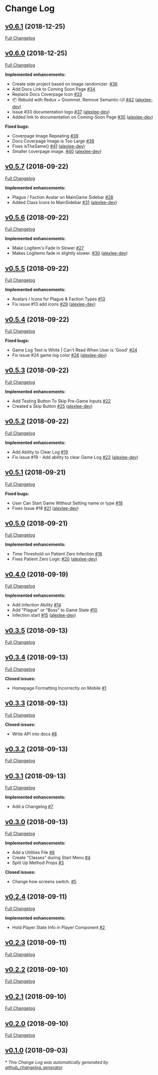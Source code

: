 # Change Log

## [v0.6.1](https://github.com/alexlee-dev/splague/tree/v0.6.1) (2018-12-25)
[Full Changelog](https://github.com/alexlee-dev/splague/compare/v0.6.0...v0.6.1)

## [v0.6.0](https://github.com/alexlee-dev/splague/tree/v0.6.0) (2018-12-25)
[Full Changelog](https://github.com/alexlee-dev/splague/compare/v0.5.7...v0.6.0)

**Implemented enhancements:**

- Create side project based on image randomizer. [\#36](https://github.com/alexlee-dev/splague/issues/36)
- Add Docs Link to Coming Soon Page [\#34](https://github.com/alexlee-dev/splague/issues/34)
- Replace Docs Coverpage Icon [\#33](https://github.com/alexlee-dev/splague/issues/33)
- 📦 Rebuild with Redux + Grommet. Remove Semantic-UI [\#42](https://github.com/alexlee-dev/splague/pull/42) ([alexlee-dev](https://github.com/alexlee-dev))
- Issue \#33   documentation logo [\#37](https://github.com/alexlee-dev/splague/pull/37) ([alexlee-dev](https://github.com/alexlee-dev))
- Added link to documentation on Coming-Soon Page [\#35](https://github.com/alexlee-dev/splague/pull/35) ([alexlee-dev](https://github.com/alexlee-dev))

**Fixed bugs:**

- Coverpage Image Repeating [\#39](https://github.com/alexlee-dev/splague/issues/39)
- Docs Coverpage Image is Too Large [\#38](https://github.com/alexlee-dev/splague/issues/38)
- Fixes isTheSame\(\) [\#41](https://github.com/alexlee-dev/splague/pull/41) ([alexlee-dev](https://github.com/alexlee-dev))
- Smaller coverpage image. [\#40](https://github.com/alexlee-dev/splague/pull/40) ([alexlee-dev](https://github.com/alexlee-dev))

## [v0.5.7](https://github.com/alexlee-dev/splague/tree/v0.5.7) (2018-09-22)
[Full Changelog](https://github.com/alexlee-dev/splague/compare/v0.5.6...v0.5.7)

**Implemented enhancements:**

- Plague / Faction Avatar on MainGame Sidebar [\#28](https://github.com/alexlee-dev/splague/issues/28)
- Added Class Icons to MainSidebar [\#31](https://github.com/alexlee-dev/splague/pull/31) ([alexlee-dev](https://github.com/alexlee-dev))

## [v0.5.6](https://github.com/alexlee-dev/splague/tree/v0.5.6) (2018-09-22)
[Full Changelog](https://github.com/alexlee-dev/splague/compare/v0.5.5...v0.5.6)

**Implemented enhancements:**

- Make LogItem's Fade In Slower [\#27](https://github.com/alexlee-dev/splague/issues/27)
- Makes LogItems fade in slightly slower. [\#30](https://github.com/alexlee-dev/splague/pull/30) ([alexlee-dev](https://github.com/alexlee-dev))

## [v0.5.5](https://github.com/alexlee-dev/splague/tree/v0.5.5) (2018-09-22)
[Full Changelog](https://github.com/alexlee-dev/splague/compare/v0.5.4...v0.5.5)

**Implemented enhancements:**

- Avatars / Icons for Plague & Faction Types [\#13](https://github.com/alexlee-dev/splague/issues/13)
- Fix issue \#13   add icons [\#29](https://github.com/alexlee-dev/splague/pull/29) ([alexlee-dev](https://github.com/alexlee-dev))

## [v0.5.4](https://github.com/alexlee-dev/splague/tree/v0.5.4) (2018-09-22)
[Full Changelog](https://github.com/alexlee-dev/splague/compare/v0.5.3...v0.5.4)

**Fixed bugs:**

- Game Log Text is White | Can't Read When User is 'Good' [\#24](https://github.com/alexlee-dev/splague/issues/24)
- Fix issue \#24   game log color [\#26](https://github.com/alexlee-dev/splague/pull/26) ([alexlee-dev](https://github.com/alexlee-dev))

## [v0.5.3](https://github.com/alexlee-dev/splague/tree/v0.5.3) (2018-09-22)
[Full Changelog](https://github.com/alexlee-dev/splague/compare/v0.5.2...v0.5.3)

**Implemented enhancements:**

- Add Testing Button To Skip Pre-Game Inputs [\#22](https://github.com/alexlee-dev/splague/issues/22)
- Created a Skip Button [\#25](https://github.com/alexlee-dev/splague/pull/25) ([alexlee-dev](https://github.com/alexlee-dev))

## [v0.5.2](https://github.com/alexlee-dev/splague/tree/v0.5.2) (2018-09-22)
[Full Changelog](https://github.com/alexlee-dev/splague/compare/v0.5.1...v0.5.2)

**Implemented enhancements:**

- Add Ability to Clear Log [\#19](https://github.com/alexlee-dev/splague/issues/19)
- Fix issue \#19 - Add ability to clear Game Log [\#23](https://github.com/alexlee-dev/splague/pull/23) ([alexlee-dev](https://github.com/alexlee-dev))

## [v0.5.1](https://github.com/alexlee-dev/splague/tree/v0.5.1) (2018-09-21)
[Full Changelog](https://github.com/alexlee-dev/splague/compare/v0.5.0...v0.5.1)

**Fixed bugs:**

- User Can Start Game Without Setting name or type [\#18](https://github.com/alexlee-dev/splague/issues/18)
- Fixes Issue \#18 [\#21](https://github.com/alexlee-dev/splague/pull/21) ([alexlee-dev](https://github.com/alexlee-dev))

## [v0.5.0](https://github.com/alexlee-dev/splague/tree/v0.5.0) (2018-09-21)
[Full Changelog](https://github.com/alexlee-dev/splague/compare/v0.4.0...v0.5.0)

**Implemented enhancements:**

- Time Threshold on Patient Zero Infection [\#16](https://github.com/alexlee-dev/splague/issues/16)
- Fixes Patient Zero Logic [\#20](https://github.com/alexlee-dev/splague/pull/20) ([alexlee-dev](https://github.com/alexlee-dev))

## [v0.4.0](https://github.com/alexlee-dev/splague/tree/v0.4.0) (2018-09-19)
[Full Changelog](https://github.com/alexlee-dev/splague/compare/v0.3.5...v0.4.0)

**Implemented enhancements:**

- Add Infection Ability [\#14](https://github.com/alexlee-dev/splague/issues/14)
- Add "Plague" or "Boss" to Game State [\#10](https://github.com/alexlee-dev/splague/issues/10)
- Infection start [\#15](https://github.com/alexlee-dev/splague/pull/15) ([alexlee-dev](https://github.com/alexlee-dev))

## [v0.3.5](https://github.com/alexlee-dev/splague/tree/v0.3.5) (2018-09-13)
[Full Changelog](https://github.com/alexlee-dev/splague/compare/v0.3.4...v0.3.5)

## [v0.3.4](https://github.com/alexlee-dev/splague/tree/v0.3.4) (2018-09-13)
[Full Changelog](https://github.com/alexlee-dev/splague/compare/v0.3.3...v0.3.4)

**Closed issues:**

- Homepage Formatting Incorrectly on Mobile [\#1](https://github.com/alexlee-dev/splague/issues/1)

## [v0.3.3](https://github.com/alexlee-dev/splague/tree/v0.3.3) (2018-09-13)
[Full Changelog](https://github.com/alexlee-dev/splague/compare/v0.3.2...v0.3.3)

**Closed issues:**

- Write API into docs [\#8](https://github.com/alexlee-dev/splague/issues/8)

## [v0.3.2](https://github.com/alexlee-dev/splague/tree/v0.3.2) (2018-09-13)
[Full Changelog](https://github.com/alexlee-dev/splague/compare/v0.3.1...v0.3.2)

## [v0.3.1](https://github.com/alexlee-dev/splague/tree/v0.3.1) (2018-09-13)
[Full Changelog](https://github.com/alexlee-dev/splague/compare/v0.3.0...v0.3.1)

**Implemented enhancements:**

- Add a Changelog [\#7](https://github.com/alexlee-dev/splague/issues/7)

## [v0.3.0](https://github.com/alexlee-dev/splague/tree/v0.3.0) (2018-09-13)
[Full Changelog](https://github.com/alexlee-dev/splague/compare/v0.2.4...v0.3.0)

**Implemented enhancements:**

- Add a Utilities File [\#6](https://github.com/alexlee-dev/splague/issues/6)
- Create "Classes" during Start Menu [\#4](https://github.com/alexlee-dev/splague/issues/4)
- Split Up Method Props [\#3](https://github.com/alexlee-dev/splague/issues/3)

**Closed issues:**

- Change how screens switch.  [\#5](https://github.com/alexlee-dev/splague/issues/5)

## [v0.2.4](https://github.com/alexlee-dev/splague/tree/v0.2.4) (2018-09-11)
[Full Changelog](https://github.com/alexlee-dev/splague/compare/v0.2.3...v0.2.4)

**Implemented enhancements:**

- Hold Player State Info in Player Component [\#2](https://github.com/alexlee-dev/splague/issues/2)

## [v0.2.3](https://github.com/alexlee-dev/splague/tree/v0.2.3) (2018-09-11)
[Full Changelog](https://github.com/alexlee-dev/splague/compare/v0.2.2...v0.2.3)

## [v0.2.2](https://github.com/alexlee-dev/splague/tree/v0.2.2) (2018-09-10)
[Full Changelog](https://github.com/alexlee-dev/splague/compare/v0.2.1...v0.2.2)

## [v0.2.1](https://github.com/alexlee-dev/splague/tree/v0.2.1) (2018-09-10)
[Full Changelog](https://github.com/alexlee-dev/splague/compare/v0.2.0...v0.2.1)

## [v0.2.0](https://github.com/alexlee-dev/splague/tree/v0.2.0) (2018-09-10)
[Full Changelog](https://github.com/alexlee-dev/splague/compare/v0.1.0...v0.2.0)

## [v0.1.0](https://github.com/alexlee-dev/splague/tree/v0.1.0) (2018-09-03)


\* *This Change Log was automatically generated by [github_changelog_generator](https://github.com/skywinder/Github-Changelog-Generator)*